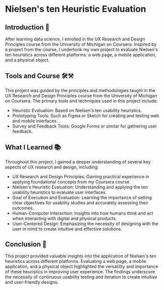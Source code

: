 # Nielsen's ten Heuristic Evaluation

## Introduction 📢

After learning data science, I enrolled in the UX Research and Design Principles course from the University of Michigan on Coursera. Inspired by a project from the course, I undertook my own project to evaluate Nielsen's ten heuristics across different platforms: a web page, a mobile application, and a physical object.

## Tools and Course 🛠⚒

This project was guided by the principles and methodologies taught in the UX Research and Design Principles course from the University of Michigan on Coursera. The primary tools and techniques used in this project include:

- Heuristic Evaluation: Based on Nielsen's ten usability heuristics.
- Prototyping Tools: Such as Figma or Sketch for creating and testing web and mobile interfaces.
- Survey and Feedback Tools: Google Forms or similar for gathering user feedback.

## What I Learned 📚

Throughout this project, I gained a deeper understanding of several key aspects of UX research and design, including:

- UX Research and Design Principles: Gaining practical experience in applying foundational concepts from my Coursera course.
- Nielsen's Heuristic Evaluation: Understanding and applying the ten usability heuristics to evaluate user interfaces.
- Goal of Execution and Evaluation: Learning the importance of setting clear objectives for usability studies and accurately assessing their outcomes.
- Human-Computer Interaction: Insights into how humans think and act when interacting with digital and physical products.
- User-Centered Design: Emphasizing the necessity of designing with the user in mind to create intuitive and effective solutions.

## Conclusion 📕

This project provided valuable insights into the application of Nielsen's ten heuristics across different platforms. Evaluating a web page, a mobile application, and a physical object highlighted the versatility and importance of these heuristics in improving user experience. The findings underscore the necessity of continuous usability testing and iteration to create intuitive and user-friendly designs.


